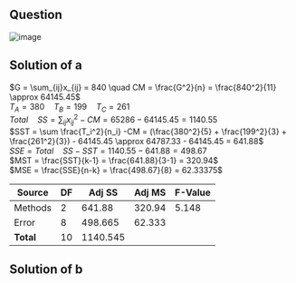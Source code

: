 ## Question

![image](https://github.com/user-attachments/assets/666d6e42-539b-4e7d-a5f7-78945d26747c)

## Solution of a

$G = \sum_{ij}x_{ij} = 840 \quad CM = \frac{G^2}{n} = \frac{840^2}{11} \approx 64145.45$  
$T_A = 380 \quad T_B = 199 \quad T_C = 261$  
$Total \quad SS = \sum_{ij} x_{ij}^2 - CM = 65286 - 64145.45 = 1140.55$  
$SST = \sum \frac{T_i^2}{n_i} -CM = (\frac{380^2}{5} + \frac{199^2}{3} + \frac{261^2}{3}) - 64145.45 \approx 64787.33 - 64145.45 = 641.88$  
$SSE = Total \quad SS - SST = 1140.55 - 641.88 = 498.67$  
$MST = \frac{SST}{k-1} = \frac{641.88}{3-1} = 320.94$  
$MSE = \frac{SSE}{n-k} = \frac{498.67}{8} = 62.33375$  

| Source   | DF  | Adj SS  | Adj MS  | F-Value |
|----------|---- |--------|--------|---------|
| Methods  | 2   | 641.88  | 320.94  | 5.148   |
| Error    | 8   | 498.665 | 62.333  |         |
| **Total**  | 10  | 1140.545 |        |         |


## Solution of b
